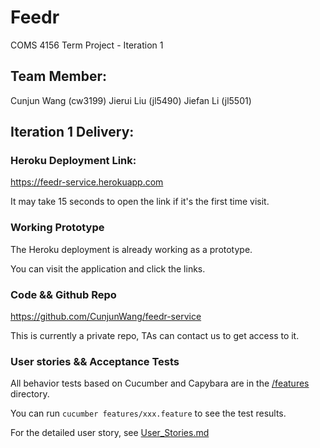 # Feedr
COMS 4156 Term Project - Iteration 1

## Team Member:
Cunjun Wang (cw3199)
Jierui Liu (jl5490)
Jiefan Li (jl5501)

## Iteration 1 Delivery:
### Heroku Deployment Link:
https://feedr-service.herokuapp.com

It may take 15 seconds to open the link if it's the first time visit.

### Working Prototype
The Heroku deployment is already working as a prototype.

You can visit the application and click the links.

### Code && Github Repo
https://github.com/CunjunWang/feedr-service

This is currently a private repo, TAs can contact us to get access to it. 

### User stories && Acceptance Tests
All behavior tests based on Cucumber and Capybara are in the [/features](../features) directory.

You can run 
```cucumber features/xxx.feature```
to see the test results. 

For the detailed user story, see [User_Stories.md](./User_Stories.md)